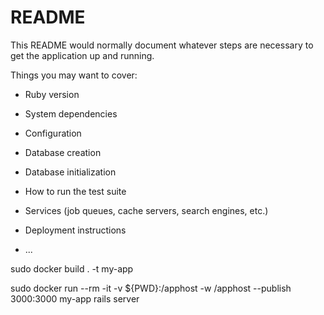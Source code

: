 # README

This README would normally document whatever steps are necessary to get the
application up and running.

Things you may want to cover:

* Ruby version

* System dependencies

* Configuration

* Database creation

* Database initialization

* How to run the test suite

* Services (job queues, cache servers, search engines, etc.)

* Deployment instructions

* ...



sudo docker build . -t my-app

sudo docker run --rm -it -v ${PWD}:/apphost -w /apphost --publish 3000:3000 my-app rails server